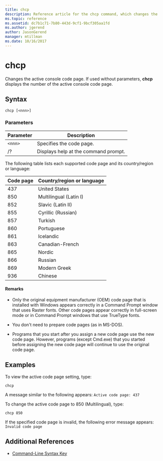 ```yaml
---
title: chcp
description: Reference article for the chcp command, which changes the active console code page.
ms.topic: reference
ms.assetid: dc7b1c71-7b80-443d-9cf1-9bcf305aa1fd
ms.author: jgerend
author: JasonGerend
manager: mtillman
ms.date: 10/16/2017
---
```


# chcp

Changes the active console code page. If used without parameters, **chcp** displays the number of the active console code page.

## Syntax

```
chcp [<nnn>]
```

### Parameters

| Parameter | Description |
| --------- | ----------- |
| `<nnn>` | Specifies the code page. |
| /? | Displays help at the command prompt. |

The following table lists each supported code page and its country/region or language:

| Code page | Country/region or language |
| --------- | -------------------------- |
| 437 | United States |
| 850 | Multilingual (Latin I) |
| 852 | Slavic (Latin II) |
| 855 | Cyrillic (Russian) |
| 857 | Turkish |
| 860 | Portuguese |
| 861 | Icelandic |
| 863 | Canadian-French |
| 865 | Nordic |
| 866 | Russian |
| 869 | Modern Greek |
| 936 | Chinese |

#### Remarks

- Only the original equipment manufacturer (OEM) code page that is installed with Windows appears correctly in a Command Prompt window that uses Raster fonts. Other code pages appear correctly in full-screen mode or in Command Prompt windows that use TrueType fonts.

- You don't need to prepare code pages (as in MS-DOS).

- Programs that you start after you assign a new code page use the new code page. However, programs (except Cmd.exe) that you started before assigning the new code page will continue to use the original code page.

## Examples

To view the active code page setting, type:

```
chcp
```

A message similar to the following appears: `Active code page: 437`

To change the active code page to 850 (Multilingual), type:

```
chcp 850
```

If the specified code page is invalid, the following error message appears: `Invalid code page`

## Additional References

- [Command-Line Syntax Key](command-line-syntax-key.md)
